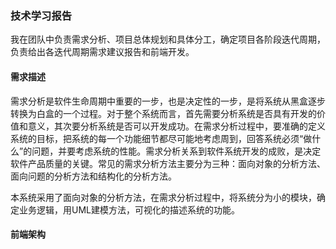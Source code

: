 ### 技术学习报告

我在团队中负责需求分析、项目总体规划和具体分工，确定项目各阶段迭代周期，负责给出各迭代周期需求建议报告和前端开发。

#### 需求描述

需求分析是软件生命周期中重要的一步，也是决定性的一步，是将系统从黑盒逐步转换为白盒的一个过程。对于整个系统而言，首先需要分析系统是否具有开发的价值和意义，其次要分析系统是否可以开发成功。在需求分析过程中，要准确的定义系统的目标，把系统的每一个功能细节都尽可能地考虑周到，回答系统必须“做什么”的问题，并要考虑系统的性能。需求分析关系到软件系统开发的成败，是决定软件产品质量的关键。常见的需求分析方法主要分为三种：面向对象的分析方法、面向问题的分析方法和结构化的分析方法。

本系统采用了面向对象的分析方法，在需求分析过程中，将系统分为小的模块，确定业务逻辑，用UML建模方法，可视化的描述系统的功能。

#### 前端架构

